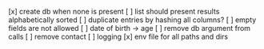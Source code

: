 [x] create db when none is present
[ ] list should present results alphabetically sorted
[ ] duplicate entries by hashing all columns?
[ ] empty fields are not allowed
[ ] date of birth -> age
[ ] remove db argument from calls
[ ] remove contact
[ ] logging
[x] env file for all paths and dirs
